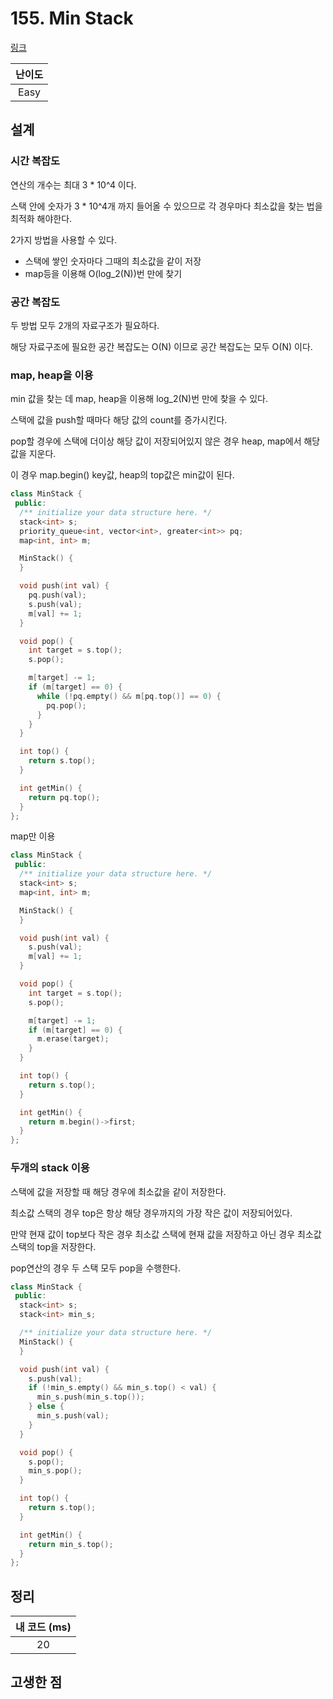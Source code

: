 # 155. Min Stack

[링크](https://leetcode.com/problems/min-stack/)

| 난이도 |
| :----: |
|  Easy  |

## 설계

### 시간 복잡도

연산의 개수는 최대 3 \* 10^4 이다.

스택 안에 숫자가 3 \* 10^4개 까지 들어올 수 있으므로 각 경우마다 최소값을 찾는 법을 최적화 해야한다.

2가지 방법을 사용할 수 있다.

- 스택에 쌓인 숫자마다 그때의 최소값을 같이 저장
- map등을 이용해 O(log_2(N))번 만에 찾기

### 공간 복잡도

두 방법 모두 2개의 자료구조가 필요하다.

해당 자료구조에 필요한 공간 복잡도는 O(N) 이므로 공간 복잡도는 모두 O(N) 이다.

### map, heap을 이용

min 값을 찾는 데 map, heap을 이용해 log_2(N)번 만에 찾을 수 있다.

스택에 값을 push할 때마다 해당 값의 count를 증가시킨다.

pop할 경우에 스택에 더이상 해당 값이 저장되어있지 않은 경우 heap, map에서 해당 값을 지운다.

이 경우 map.begin() key값, heap의 top값은 min값이 된다.

```cpp
class MinStack {
 public:
  /** initialize your data structure here. */
  stack<int> s;
  priority_queue<int, vector<int>, greater<int>> pq;
  map<int, int> m;

  MinStack() {
  }

  void push(int val) {
    pq.push(val);
    s.push(val);
    m[val] += 1;
  }

  void pop() {
    int target = s.top();
    s.pop();

    m[target] -= 1;
    if (m[target] == 0) {
      while (!pq.empty() && m[pq.top()] == 0) {
        pq.pop();
      }
    }
  }

  int top() {
    return s.top();
  }

  int getMin() {
    return pq.top();
  }
};
```

map만 이용

```cpp
class MinStack {
 public:
  /** initialize your data structure here. */
  stack<int> s;
  map<int, int> m;

  MinStack() {
  }

  void push(int val) {
    s.push(val);
    m[val] += 1;
  }

  void pop() {
    int target = s.top();
    s.pop();

    m[target] -= 1;
    if (m[target] == 0) {
      m.erase(target);
    }
  }

  int top() {
    return s.top();
  }

  int getMin() {
    return m.begin()->first;
  }
};
```

### 두개의 stack 이용

스택에 값을 저장할 때 해당 경우에 최소값을 같이 저장한다.

최소값 스택의 경우 top은 항상 해당 경우까지의 가장 작은 값이 저장되어있다.

만약 현재 값이 top보다 작은 경우 최소값 스택에 현재 값을 저장하고 아닌 경우 최소값 스택의 top을 저장한다.

pop연산의 경우 두 스택 모두 pop을 수행한다.

```cpp
class MinStack {
 public:
  stack<int> s;
  stack<int> min_s;

  /** initialize your data structure here. */
  MinStack() {
  }

  void push(int val) {
    s.push(val);
    if (!min_s.empty() && min_s.top() < val) {
      min_s.push(min_s.top());
    } else {
      min_s.push(val);
    }
  }

  void pop() {
    s.pop();
    min_s.pop();
  }

  int top() {
    return s.top();
  }

  int getMin() {
    return min_s.top();
  }
};
```

## 정리

| 내 코드 (ms) |
| :----------: |
|      20      |

## 고생한 점
